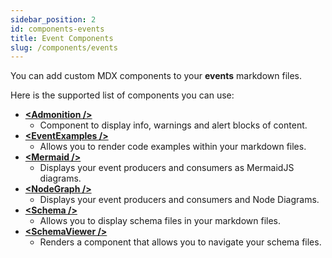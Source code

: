 ```yaml
---
sidebar_position: 2
id: components-events
title: Event Components
slug: /components/events
---  
```


You can add custom MDX components to your **events** markdown files.

Here is the supported list of components you can use:

- **[<Admonition /\>](/docs/components/overview#admonition-)**
    - Component to display info, warnings and alert blocks of content.
- **[<EventExamples /\>](/docs/components/overview#eventexamples-)**
    - Allows you to render code examples within your markdown files.
- **[<Mermaid /\>](/docs/components/overview#mermaid-)**
    - Displays your event producers and consumers as MermaidJS diagrams.
- **[<NodeGraph /\>](/docs/components/overview#nodegraph-)**
    - Displays your event producers and consumers and Node Diagrams.
- **[<Schema /\>](/docs/components/overview#schema-)**
    -  Allows you to display schema files in your markdown files.
- **[<SchemaViewer /\>](/docs/components/overview#schemaviewer-)**
    - Renders a component that allows you to navigate your schema files.

